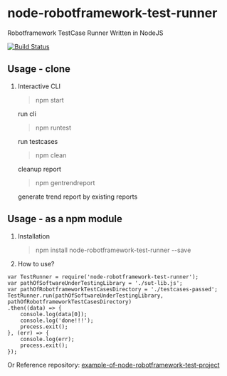 # node-robotframework-test-runner
Robotframework TestCase Runner Written in NodeJS

[![Build Status](https://travis-ci.org/samick17/node-robotframework-test-runner.svg?branch=master)](https://travis-ci.org/samick17/node-robotframework-test-runner)


## Usage - clone
1. Interactive CLI

    > npm start
    
    run cli

    > npm runtest
    
    run testcases

    > npm clean
    
    cleanup report

    > npm gentrendreport
    
    generate trend report by existing reports

## Usage - as a npm module

1. Installation

    > npm install node-robotframework-test-runner --save

2. How to use?

```
var TestRunner = require('node-robotframework-test-runner');
var pathOfSoftwareUnderTestingLibrary = './sut-lib.js';
var pathOfRobotframeworkTestCasesDirectory = './testcases-passed';
TestRunner.run(pathOfSoftwareUnderTestingLibrary, pathOfRobotframeworkTestCasesDirectory)
.then((data) => {
    console.log(data[0]);
    console.log('done!!!');
    process.exit();
}, (err) => {
    console.log(err);
    process.exit();
});
```

   Or Reference repository: [example-of-node-robotframework-test-project](https://github.com/samick17/example-of-node-robotframework-test-project) 



